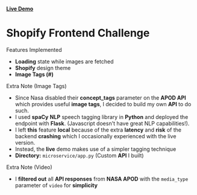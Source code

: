**[Live Demo](https://spacestagram-shopify.herokuapp.com/)**

# Shopify **Frontend** Challenge


Features Implemented
- **Loading** state while images are fetched
- **Shopify** design theme
- **Image Tags (#)** 

Extra Note (Image Tags)
- Since Nasa disabled their **concept_tags** parameter on the **APOD API** which provides useful **image tags**, I decided to build my own **API** to do such. 
- I used **spaCy** **NLP** speech tagging library in **Python** and deployed the endpoint with **Flask**. (Javascript doesn't have great NLP capabilities!).
- I left **this** feature **local** because of the extra **latency** and **risk** of the backend **crashing** which I occasionally experienced with the live version.
- Instead, the **live** demo makes use of a simpler tagging technique 
- **Directory:** `microservice/app.py` (Custom **API** I built)

Extra Note (Video)
- I **filtered out** all **API responses** from **NASA APOD** with the `media_type` parameter of `video` for **simplicity**

